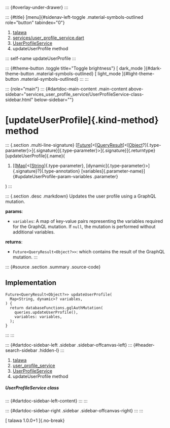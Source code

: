::: {#overlay-under-drawer}
:::

::: {#title}
[menu]{#sidenav-left-toggle .material-symbols-outlined role="button"
tabindex="0"}

1.  [talawa](../../index.html)
2.  [services/user_profile_service.dart](../../services_user_profile_service/)
3.  [UserProfileService](../../services_user_profile_service/UserProfileService-class.html)
4.  updateUserProfile method

::: self-name
updateUserProfile
:::

::: {#theme-button .toggle title="Toggle brightness"}
[ dark_mode ]{#dark-theme-button .material-symbols-outlined} [
light_mode ]{#light-theme-button .material-symbols-outlined}
:::
:::

::: {role="main"}
::: {#dartdoc-main-content .main-content above-sidebar="services_user_profile_service/UserProfileService-class-sidebar.html" below-sidebar=""}
<div>

# [updateUserProfile]{.kind-method} method

</div>

::: {.section .multi-line-signature}
[[Future](https://api.flutter.dev/flutter/dart-core/Future-class.html)[\<[[QueryResult](https://pub.dev/documentation/graphql/5.2.0-beta.9/graphql/QueryResult-class.html)[\<[[Object](https://api.flutter.dev/flutter/dart-core/Object-class.html)?]{.type-parameter}\>]{.signature}]{.type-parameter}\>]{.signature}]{.returntype}
[updateUserProfile]{.name}(

1.  [[[Map](https://api.flutter.dev/flutter/dart-core/Map-class.html)[\<[[String](https://api.flutter.dev/flutter/dart-core/String-class.html)]{.type-parameter},
    [dynamic]{.type-parameter}\>]{.signature}?]{.type-annotation}
    [variables]{.parameter-name}]{#updateUserProfile-param-variables
    .parameter}

)
:::

::: {.section .desc .markdown}
Updates the user profile using a GraphQL mutation.

**params**:

-   `variables`: A map of key-value pairs representing the variables
    required for the GraphQL mutation. If `null`, the mutation is
    performed without additional variables.

**returns**:

-   `Future<QueryResult<Object?>>`: which contains the result of the
    GraphQL mutation.
:::

::: {#source .section .summary .source-code}
## Implementation

``` language-dart
Future<QueryResult<Object?>> updateUserProfile(
  Map<String, dynamic>? variables,
) {
  return databaseFunctions.gqlAuthMutation(
    queries.updateUserProfile(),
    variables: variables,
  );
}
```
:::
:::

::: {#dartdoc-sidebar-left .sidebar .sidebar-offcanvas-left}
::: {#header-search-sidebar .hidden-l}
:::

1.  [talawa](../../index.html)
2.  [user_profile_service](../../services_user_profile_service/)
3.  [UserProfileService](../../services_user_profile_service/UserProfileService-class.html)
4.  updateUserProfile method

##### UserProfileService class

::: {#dartdoc-sidebar-left-content}
:::
:::

::: {#dartdoc-sidebar-right .sidebar .sidebar-offcanvas-right}
:::
:::

[ talawa 1.0.0+1 ]{.no-break}
